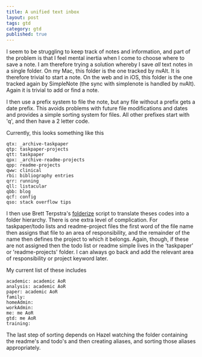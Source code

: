 ```yaml
---
title: A unified text inbox
layout: post
tags: gtd
category: gtd
published: true
---
```


I seem to be struggling to keep track of notes and information, and part of the problem is that I feel mental inertia when I come to choose where to save a note. I am therefore trying a solution whereby I save *all* text notes in a single folder. On my Mac, this folder is the one tracked by nvAlt. It is therefore trivial to start a note. On the web and in iOS, this folder is the one tracked again by SimpleNote (the sync with simplenote is handled by nvAlt). Again it is trivial to add or find a note.

I then use a prefix system to file the note, but any file without a prefix gets a date prefix. This avoids problems with future file modifications and dates and provides a simple sorting system for files. All other prefixes start with 'q', and then have a 2 letter code.

Currently, this looks something like this

    qtx: _archive-taskpaper
    qtp: taskpaper-projects
    qtt: taskpaper
    qpx: _archive-readme-projects
    qpp: readme-projects
    qww: clinical
    rbi: bibliography entries
    qrr: running
    qll: listacular
    qbb: blog
    qcf: config
    qso: stack overflow tips

I then use Brett Terpstra's [folderize](http://brettterpstra.com/2014/05/04/folderize-sync-nvalt-notes-to-nested-folders/) script to translate theses codes into a folder hierarchy. There is one extra level of complication. For taskpaper/todo lists and readme-project files the first word of the file name then assigns that file to an area of responsibility, and the remainder of the name then defines the project to which it belongs. Again, though, if these are not assigned then the todo list or readme simple lives in the 'taskpaper' or 'readme-projects' folder. I can always go back and add the relevant area of responsibility or project keyword later.

My current list of these includes

    academic: academic AoR
    analysis: academic AoR
    paper: academic AoR
    family:
    homeAdmin:
    workAdmin:
    me: me AoR
    gtd: me AoR
    training: 
    
    
The last step of sorting depends on Hazel watching the folder containing the readme's and todo's and then creating aliases, and sorting those aliases appropriately.


